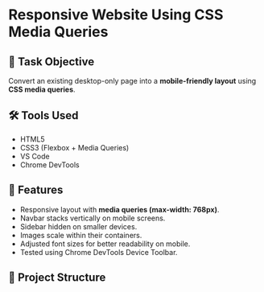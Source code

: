 # Responsive Website Using CSS Media Queries  

## 📌 Task Objective  
Convert an existing desktop-only page into a **mobile-friendly layout** using **CSS media queries**.  

## 🛠️ Tools Used  
- HTML5  
- CSS3 (Flexbox + Media Queries)  
- VS Code  
- Chrome DevTools  

## 🎯 Features  
- Responsive layout with **media queries (max-width: 768px)**.  
- Navbar stacks vertically on mobile screens.  
- Sidebar hidden on smaller devices.  
- Images scale within their containers.  
- Adjusted font sizes for better readability on mobile.  
- Tested using Chrome DevTools Device Toolbar.  

## 📂 Project Structure  

